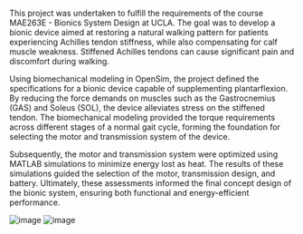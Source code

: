 This project was undertaken to fulfill the requirements of the course MAE263E - Bionics System Design at UCLA. The goal was to develop a bionic device aimed at restoring a natural walking pattern for patients experiencing Achilles tendon stiffness, while also compensating for calf muscle weakness. Stiffened Achilles tendons can cause significant pain and discomfort during walking.

Using biomechanical modeling in OpenSim, the project defined the specifications for a bionic device capable of supplementing plantarflexion. By reducing the force demands on muscles such as the Gastrocnemius (GAS) and Soleus (SOL), the device alleviates stress on the stiffened tendon. The biomechanical modeling provided the torque requirements across different stages of a normal gait cycle, forming the foundation for selecting the motor and transmission system of the device.

Subsequently, the motor and transmission system were optimized using MATLAB simulations to minimize energy lost as heat. The results of these simulations guided the selection of the motor, transmission design, and battery. Ultimately, these assessments informed the final concept design of the bionic system, ensuring both functional and energy-efficient performance.

![image](https://github.com/user-attachments/assets/185f53c4-7719-485e-8fa1-f4ef804e0c66)
![image](https://github.com/user-attachments/assets/b9503a05-4e2e-4e18-a6af-9ff4eb08b0c0)
